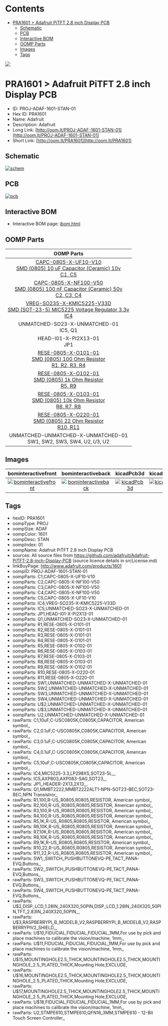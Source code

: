 



Contents
========

* [PRA1601 > Adafruit PiTFT 2.8 inch Display PCB](#pra1601--adafruit-pitft-28-inch-display-pcb)
	* [Schematic](#schematic)
	* [PCB](#pcb)
	* [Interactive BOM](#interactive-bom)
	* [OOMP Parts](#oomp-parts)
	* [Images](#images)
	* [Tags](#tags)
  
![][im]
# PRA1601 > Adafruit PiTFT 2.8 inch Display PCB

- ID: PROJ-ADAF-1601-STAN-01
- Hex ID: PRA1601
- Name: Adafruit
- Description: Adafruit
- Long Link: [http://oom.lt/PROJ-ADAF-1601-STAN-01](http://oom.lt/PROJ-ADAF-1601-STAN-01)
- Short Link: [http://oom.lt/PRA1601](http://oom.lt/PRA1601)

## Schematic
  
[![schem](eagleSchemImage.png)](eagleSchemImage.png)
## PCB
  
[![pcb](eagleImage.png)](eagleImage.png)
## Interactive BOM

- Interactive BOM page: [ibom.html](https://htmlpreview.github.io/?https://github.com/oomlout/oomlout_OOMP_projects/blob/main/PROJ-ADAF-1601-STAN-01/kicad/bom/ibom.html)

## OOMP Parts
  

|OOMP Parts|
| :---: |
|[CAPC-0805-X-UF10-V10<br> SMD (0805) 10 uF Capacitor (Ceramic) 10v<br> C1, C5](https://github.com/oomlout/oomlout_OOMP_parts/tree/main/CAPC-0805-X-UF10-V10/)|
|[CAPC-0805-X-NF100-V50<br> SMD (0805) 100 nF Capacitor (Ceramic) 50v<br> C2, C3, C4](https://github.com/oomlout/oomlout_OOMP_parts/tree/main/CAPC-0805-X-NF100-V50/)|
|[VREG-SO235-X-KMIC5225-V33D<br> SMD (SOT-23-5) MIC5225 Voltage Regulator 3.3v<br> IC4](https://github.com/oomlout/oomlout_OOMP_parts/tree/main/VREG-SO235-X-KMIC5225-V33D/)|
|UNMATCHED-SO23-X-UNMATCHED-01<BR>IC5, Q1|
|HEAD-I01-X-PI2X13-01<BR>JP1|
|[RESE-0805-X-O101-01<br> SMD (0805) 100 Ohm Resistor<br> R1, R2, R3, R4](https://github.com/oomlout/oomlout_OOMP_parts/tree/main/RESE-0805-X-O101-01/)|
|[RESE-0805-X-O102-01<br> SMD (0805) 1k Ohm Resistor<br> R5, R9](https://github.com/oomlout/oomlout_OOMP_parts/tree/main/RESE-0805-X-O102-01/)|
|[RESE-0805-X-O103-01<br> SMD (0805) 10k Ohm Resistor<br> R6, R7, R8](https://github.com/oomlout/oomlout_OOMP_parts/tree/main/RESE-0805-X-O103-01/)|
|[RESE-0805-X-O220-01<br> SMD (0805) 22 Ohm Resistor<br> R10, R11](https://github.com/oomlout/oomlout_OOMP_parts/tree/main/RESE-0805-X-O220-01/)|
|UNMATCHED-UNMATCHED-X-UNMATCHED-01<BR>SW1, SW2, SW3, SW4, U$2, U$3, U2|

## Images
  
  

|bominteractivefront|bominteractiveback|kicadPcb3d|kicadPcb3dFront|kicadPcb3dBack|eagleImage|eagleSchemImage|pcbdraw|pcbdrawback|
| :---: | :---: | :---: | :---: | :---: | :---: | :---: | :---: | :---: |
|[![bominteractivefront](bomFront_140.png)](bomFront.png)|[![bominteractiveback](bomBack_140.png)](bomBack.png)|[![kicadPcb3d](kicadPcb3d_140.png)](kicadPcb3d.png)|[![kicadPcb3dFront](kicadPcb3dFront_140.png)](kicadPcb3dFront.png)|[![kicadPcb3dBack](kicadPcb3dBack_140.png)](kicadPcb3dBack.png)|[![eagleImage](eagleImage_140.png)](eagleImage.png)|[![eagleSchemImage](eagleSchemImage_140.png)](eagleSchemImage.png)|[![pcbdraw](pcbdraw_140.png)](pcbdraw.png)|[![pcbdrawback](pcbdrawBack_140.png)](pcbdrawBack.png)|

## Tags

- hexID: PRA1601
- oompType: PROJ
- oompSize: ADAF
- oompColor: 1601
- oompDesc: STAN
- oompIndex: 01
- oompName: Adafruit PiTFT 2.8 inch Display PCB
- sources: All source files from https://github.com/adafruit/Adafruit-PiTFT-2.8-inch-Display-PCB (source licence details in srcLicense.md)
- linkBuyPage: http://www.adafruit.com/products/1601
- oompID: PROJ-ADAF-1601-STAN-01
- oompParts: C1,CAPC-0805-X-UF10-V10
- oompParts: C2,CAPC-0805-X-NF100-V50
- oompParts: C3,CAPC-0805-X-NF100-V50
- oompParts: C4,CAPC-0805-X-NF100-V50
- oompParts: C5,CAPC-0805-X-UF10-V10
- oompParts: IC4,VREG-SO235-X-KMIC5225-V33D
- oompParts: IC5,UNMATCHED-SO23-X-UNMATCHED-01
- oompParts: JP1,HEAD-I01-X-PI2X13-01
- oompParts: Q1,UNMATCHED-SO23-X-UNMATCHED-01
- oompParts: R1,RESE-0805-X-O101-01
- oompParts: R2,RESE-0805-X-O101-01
- oompParts: R3,RESE-0805-X-O101-01
- oompParts: R4,RESE-0805-X-O101-01
- oompParts: R5,RESE-0805-X-O102-01
- oompParts: R6,RESE-0805-X-O103-01
- oompParts: R7,RESE-0805-X-O103-01
- oompParts: R8,RESE-0805-X-O103-01
- oompParts: R9,RESE-0805-X-O102-01
- oompParts: R10,RESE-0805-X-O220-01
- oompParts: R11,RESE-0805-X-O220-01
- oompParts: SW1,UNMATCHED-UNMATCHED-X-UNMATCHED-01
- oompParts: SW2,UNMATCHED-UNMATCHED-X-UNMATCHED-01
- oompParts: SW3,UNMATCHED-UNMATCHED-X-UNMATCHED-01
- oompParts: SW4,UNMATCHED-UNMATCHED-X-UNMATCHED-01
- oompParts: U$2,UNMATCHED-UNMATCHED-X-UNMATCHED-01
- oompParts: U$3,UNMATCHED-UNMATCHED-X-UNMATCHED-01
- oompParts: U2,UNMATCHED-UNMATCHED-X-UNMATCHED-01
- rawParts: C1,10uF,C-USC0805K,C0805K,CAPACITOR, American symbol,,
- rawParts: C2,0.1uF,C-USC0805K,C0805K,CAPACITOR, American symbol,,
- rawParts: C3,0.1uF,C-USC0805K,C0805K,CAPACITOR, American symbol,,
- rawParts: C4,0.1uF,C-USC0805K,C0805K,CAPACITOR, American symbol,,
- rawParts: C5,10uF,C-USC0805K,C0805K,CAPACITOR, American symbol,,
- rawParts: IC4,MIC5225-3.3,LP298XS,SOT23-5L,,,
- rawParts: IC5,AXP803,AXP083-SAG,SOT23,,,
- rawParts: JP1,,HEADER-2X13,2X13,,,
- rawParts: Q1,MMBT2222,MMBT2222ALT1-NPN-SOT23-BEC,SOT23-BEC,NPN Transistror,,
- rawParts: R1,100,R-US_R0805,R0805,RESISTOR, American symbol,,
- rawParts: R2,100,R-US_R0805,R0805,RESISTOR, American symbol,,
- rawParts: R3,100,R-US_R0805,R0805,RESISTOR, American symbol,,
- rawParts: R4,100,R-US_R0805,R0805,RESISTOR, American symbol,,
- rawParts: R5,1K,R-US_R0805,R0805,RESISTOR, American symbol,,
- rawParts: R6,10K,R-US_R0805,R0805,RESISTOR, American symbol,,
- rawParts: R7,10K,R-US_R0805,R0805,RESISTOR, American symbol,,
- rawParts: R8,10K,R-US_R0805,R0805,RESISTOR, American symbol,,
- rawParts: R9,1K,R-US_R0805,R0805,RESISTOR, American symbol,,
- rawParts: R10,22,R-US_R0805,R0805,RESISTOR, American symbol,,
- rawParts: R11,22,R-US_R0805,R0805,RESISTOR, American symbol,,
- rawParts: SW1,,SWITCH_PUSHBUTTONEVQ-PE,TACT_PANA-EVQ,Buttons,,
- rawParts: SW2,,SWITCH_PUSHBUTTONEVQ-PE,TACT_PANA-EVQ,Buttons,,
- rawParts: SW3,,SWITCH_PUSHBUTTONEVQ-PE,TACT_PANA-EVQ,Buttons,,
- rawParts: SW4,,SWITCH_PUSHBUTTONEVQ-PE,TACT_PANA-EVQ,Buttons,,
- rawParts: U$2,DISP_LCD_1.28IN_240X320_50PIN,DISP_LCD_1.28IN_240X320_50PIN,TFT_2.83IN_240X320_50PIN,,,
- rawParts: U$3,RASPBERRYPI_B_MODELB_V2,RASPBERRYPI_B_MODELB_V2,RASPBERRYPIV2_SHIELD,,,
- rawParts: U$10,FIDUCIAL,FIDUCIAL,FIDUCIAL_1MM,For use by pick and place machines to calibrate the vision/machine, 1mm,,
- rawParts: U$11,FIDUCIAL,FIDUCIAL,FIDUCIAL_1MM,For use by pick and place machines to calibrate the vision/machine, 1mm,,
- rawParts: U$15,MOUNTINGHOLE2.5_THICK,MOUNTINGHOLE2.5_THICK,MOUNTINGHOLE_2.5_PLATED_THICK,Mounting Hole,EXCLUDE,
- rawParts: U$16,MOUNTINGHOLE2.5_THICK,MOUNTINGHOLE2.5_THICK,MOUNTINGHOLE_2.5_PLATED_THICK,Mounting Hole,EXCLUDE,
- rawParts: U$17,MOUNTINGHOLE2.5_THICK,MOUNTINGHOLE2.5_THICK,MOUNTINGHOLE_2.5_PLATED_THICK,Mounting Hole,EXCLUDE,
- rawParts: U$18,FIDUCIAL,FIDUCIAL,FIDUCIAL_1MM,For use by pick and place machines to calibrate the vision/machine, 1mm,,
- rawParts: U2,STMPE610,STMPE610,QFN16_3MM,STMPE610 - 12-Bit Touch Screen Controller,,



[im]: kicadPcb3d_450.png
